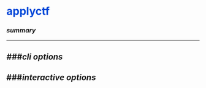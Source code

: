 # <span style="color: #0048d8">**applyctf**</span>

### *summary*
---


*###cli options*
---


###*interactive options*
---


